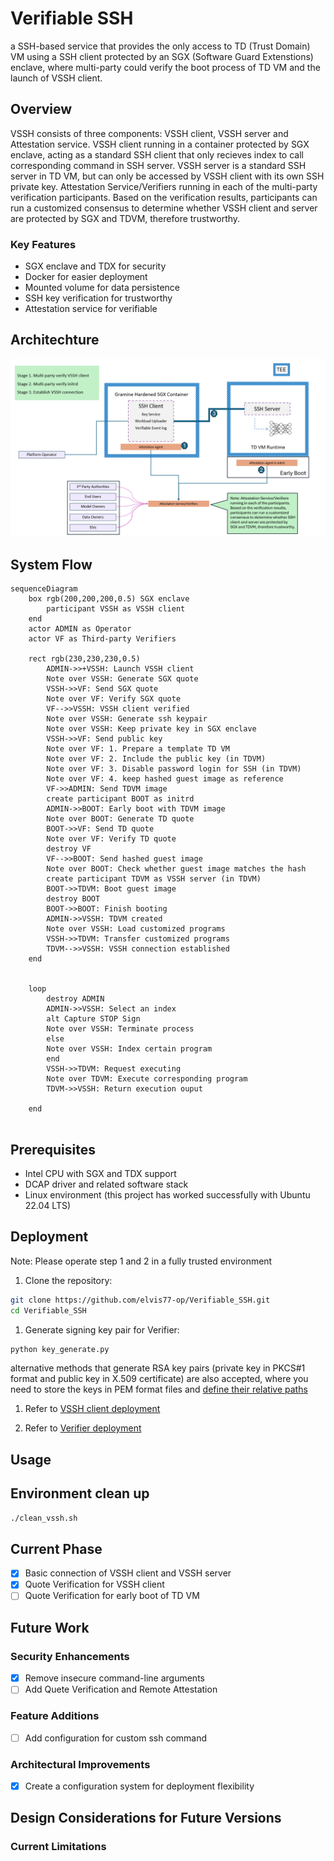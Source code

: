 # Verifiable SSH
a SSH-based service that provides the only access to TD (Trust Domain) VM using a SSH client protected by an SGX (Software Guard Extenstions) enclave, where multi-party could verify the boot process of TD VM and the launch of VSSH client.

## Overview

VSSH consists of three components: VSSH client, VSSH server and Attestation service.
VSSH client running in a container protected by SGX enclave, acting as a standard SSH client that only recieves index to call corresponding command in SSH server. VSSH server is a standard SSH server in TD VM, but can only be accessed by VSSH client with its own SSH private key. Attestation Service/Verifiers running in each of the multi-party verification participants. Based on the verification results, participants can run a customized consensus to determine whether VSSH client and server are protected by SGX and TDVM, therefore trustworthy.


### Key Features

- SGX enclave and TDX for security
- Docker for easier deployment
- Mounted volume for data persistence
- SSH key verification for trustworthy
- Attestation service for verifiable

## Architechture
![Architecture.png](images/architecture.png)
## System Flow

```mermaid
sequenceDiagram
    box rgb(200,200,200,0.5) SGX enclave
        participant VSSH as VSSH client
    end
    actor ADMIN as Operator
    actor VF as Third-party Verifiers

    rect rgb(230,230,230,0.5)
        ADMIN->>+VSSH: Launch VSSH client
        Note over VSSH: Generate SGX quote
        VSSH->>VF: Send SGX quote
        Note over VF: Verify SGX quote
        VF-->>VSSH: VSSH client verified
        Note over VSSH: Generate ssh keypair
        Note over VSSH: Keep private key in SGX enclave
        VSSH->>VF: Send public key
        Note over VF: 1. Prepare a template TD VM
        Note over VF: 2. Include the public key (in TDVM)
        Note over VF: 3. Disable password login for SSH (in TDVM)
        Note over VF: 4. keep hashed guest image as reference
        VF->>ADMIN: Send TDVM image
        create participant BOOT as initrd
        ADMIN->>BOOT: Early boot with TDVM image
        Note over BOOT: Generate TD quote
        BOOT->>VF: Send TD quote
        Note over VF: Verify TD quote 
        destroy VF
        VF-->>BOOT: Send hashed guest image
        Note over BOOT: Check whether guest image matches the hash
        create participant TDVM as VSSH server (in TDVM)
        BOOT->>TDVM: Boot guest image
        destroy BOOT
        BOOT->>BOOT: Finish booting
        ADMIN->>VSSH: TDVM created
        Note over VSSH: Load customized programs
        VSSH->>TDVM: Transfer customized programs
        TDVM-->>VSSH: VSSH connection established
    end 

    
    loop 
        destroy ADMIN
        ADMIN->>VSSH: Select an index
        alt Capture STOP Sign
        Note over VSSH: Terminate process
        else
        Note over VSSH: Index certain program
        end
        VSSH->>TDVM: Request executing
        Note over TDVM: Execute corresponding program
        TDVM->>VSSH: Return execution ouput

    end
    
```

## Prerequisites

- Intel CPU with SGX and TDX support
- DCAP driver and related software stack
- Linux environment (this project has worked successfully with Ubuntu 22.04 LTS)

## Deployment 
Note: Please operate step 1 and 2 in a fully trusted environment

1. Clone the repository:
```bash
git clone https://github.com/elvis77-op/Verifiable_SSH.git
cd Verifiable_SSH
```

1. Generate signing key pair for Verifier:
```bash
python key_generate.py
```
alternative methods that generate RSA key pairs (private key in PKCS#1 format and public key in X.509 certificate) are also accepted, where you need to store the keys in PEM format files and [define their relative paths]()

1. Refer to [VSSH client deployment](VSSH_client/README.md#deployment)

2. Refer to [Verifier deployment](Verifier/README.md#deployment)

## Usage


## Environment clean up
```bash
./clean_vssh.sh
```
## Current Phase
- [x] Basic connection of VSSH client and VSSH server
- [x] Quote Verification for VSSH client
- [ ] Quote Verification for early boot of TD VM
  
## Future Work


### Security Enhancements
- [x] Remove insecure command-line arguments
- [ ] Add Quete Verification and Remote Attestation
  
### Feature Additions
- [ ] Add configuration for custom ssh command
  
### Architectural Improvements
- [x] Create a configuration system for deployment flexibility

## Design Considerations for Future Versions

### Current Limitations